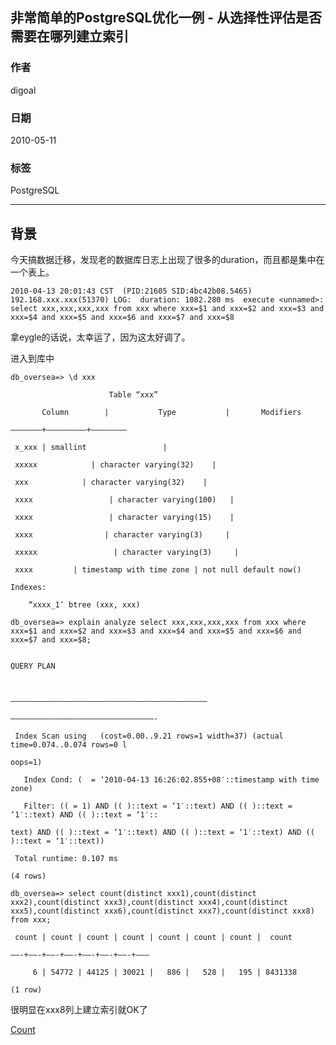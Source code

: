 ## 非常简单的PostgreSQL优化一例 - 从选择性评估是否需要在哪列建立索引  
                     
### 作者                     
digoal                    
                      
### 日期                    
2010-05-11                                                                                                           
                     
### 标签                                   
PostgreSQL                  
                        
----                       
                        
## 背景                   
今天搞数据迁移，发现老的数据库日志上出现了很多的duration，而且都是集中在一个表上。  
  
```  
2010-04-13 20:01:43 CST  (PID:21605 SID:4bc42b08.5465) 192.168.xxx.xxx(51370) LOG:  duration: 1082.280 ms  execute <unnamed>: select xxx,xxx,xxx,xxx from xxx where xxx=$1 and xxx=$2 and xxx=$3 and xxx=$4 and xxx=$5 and xxx=$6 and xxx=$7 and xxx=$8  
```  
  
拿eygle的话说，太幸运了，因为这太好调了。  
  
进入到库中  
  
```  
db_oversea=> \d xxx  
  
                      Table “xxx”  
  
       Column        |           Type           |       Modifiers         
  
———————+————————–+————————  
  
 x_xxx | smallint                 |   
  
 xxxxx            | character varying(32)    |   
  
 xxx            | character varying(32)    |   
  
 xxxx                 | character varying(100)   |   
  
 xxxx                 | character varying(15)    |   
  
 xxxx                | character varying(3)     |   
  
 xxxxx                 | character varying(3)     |  
  
 xxxx         | timestamp with time zone | not null default now()  
  
Indexes:  
  
    “xxxx_1″ btree (xxx, xxx)  
  
db_oversea=> explain analyze select xxx,xxx,xxx,xxx from xxx where xxx=$1 and xxx=$2 and xxx=$3 and xxx=$4 and xxx=$5 and xxx=$6 and xxx=$7 and xxx=$8;  
  
                                                                                                             QUERY PLAN              
  
                                                                                                  
  
————————————————————————————————————————————  
  
————————————————————————————————-  
  
 Index Scan using   (cost=0.00..9.21 rows=1 width=37) (actual time=0.074..0.074 rows=0 l  
  
oops=1)  
  
   Index Cond: (  = ‘2010-04-13 16:26:02.855+08′::timestamp with time zone)  
  
   Filter: (( = 1) AND (( )::text = ‘1′::text) AND (( )::text = ‘1′::text) AND (( )::text = ‘1′::  
  
text) AND (( )::text = ‘1′::text) AND (( )::text = ‘1′::text) AND (( )::text = ‘1′::text))  
  
 Total runtime: 0.107 ms  
  
(4 rows)  
```  
  
```  
db_oversea=> select count(distinct xxx1),count(distinct xxx2),count(distinct xxx3),count(distinct xxx4),count(distinct xxx5),count(distinct xxx6),count(distinct xxx7),count(distinct xxx8) from xxx;  
  
 count | count | count | count | count | count | count |  count   
  
——-+——-+——-+——-+——-+——-+——-+———  
  
     6 | 54772 | 44125 | 30021 |   886 |   528 |   195 | 8431338  
  
(1 row)  
```  
  
很明显在xxx8列上建立索引就OK了  
          
[Count](http://info.flagcounter.com/h9V1)                      
                      
